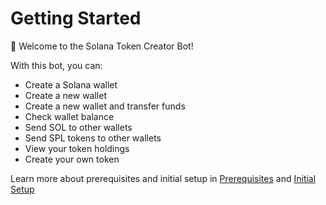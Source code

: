 # Getting Started

👋 Welcome to the Solana Token Creator Bot!

With this bot, you can:
* Create a Solana wallet
* Create a new wallet
* Create a new wallet and transfer funds
* Check wallet balance
* Send SOL to other wallets
* Send SPL tokens to other wallets
* View your token holdings
* Create your own token

Learn more about prerequisites and initial setup in [Prerequisites](/getting-started/prerequisites) and [Initial Setup](/getting-started/initial-setup)